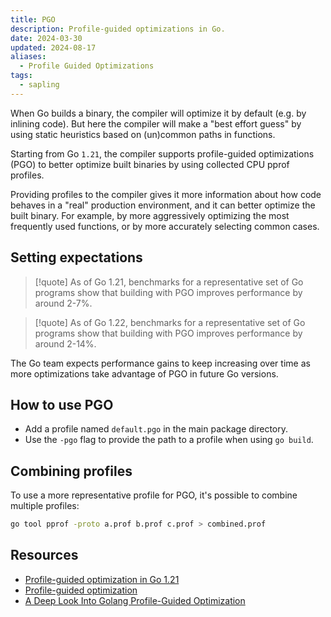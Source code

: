 ```yaml
---
title: PGO
description: Profile-guided optimizations in Go.
date: 2024-03-30
updated: 2024-08-17
aliases:
  - Profile Guided Optimizations
tags:
  - sapling
---
```


When Go builds a binary, the compiler will optimize it by default (e.g. by inlining code). But here the compiler will make a "best effort guess" by using static heuristics based on (un)common paths in functions.

Starting from Go `1.21`, the compiler supports profile-guided optimizations (PGO) to better optimize built binaries by using collected CPU pprof profiles.

Providing profiles to the compiler gives it more information about how code behaves in a "real" production environment, and it can better optimize the built binary. For example, by more aggressively optimizing the most frequently used functions, or by more accurately selecting common cases.

## Setting expectations

> [!quote]
> As of Go 1.21, benchmarks for a representative set of Go programs show that building with PGO improves performance by around 2-7%.

> [!quote]
> As of Go 1.22, benchmarks for a representative set of Go programs show that building with PGO improves performance by around 2-14%.

The Go team expects performance gains to keep increasing over time as more optimizations take advantage of PGO in future Go versions.

## How to use PGO

- Add a profile named `default.pgo` in the main package directory.
- Use the `-pgo` flag to provide the path to a profile when using `go build`.

## Combining profiles

To use a more representative profile for PGO, it's possible to combine multiple profiles:

```sh
go tool pprof -proto a.prof b.prof c.prof > combined.prof
```

## Resources

- [Profile-guided optimization in Go 1.21](https://go.dev/blog/pgo/)
- [Profile-guided optimization](https://go.dev/doc/pgo/)
- [A Deep Look Into Golang Profile-Guided Optimization](https://theyahya.com/posts/go-pgo/)
